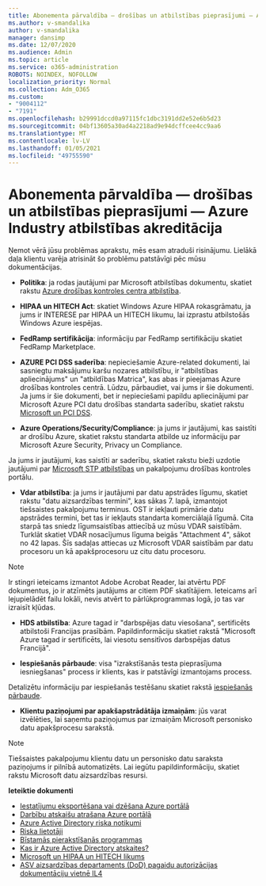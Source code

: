 ```yaml
---
title: Abonementa pārvaldība — drošības un atbilstības pieprasījumi — Azure Industry atbilstības akreditācija
ms.author: v-smandalika
author: v-smandalika
manager: dansimp
ms.date: 12/07/2020
ms.audience: Admin
ms.topic: article
ms.service: o365-administration
ROBOTS: NOINDEX, NOFOLLOW
localization_priority: Normal
ms.collection: Adm_O365
ms.custom:
- "9004112"
- "7191"
ms.openlocfilehash: b29991dccd0a97115fc1dbc3191dd2e52e6b5d23
ms.sourcegitcommit: 04bf13605a30ad4a2218ad9e94dcffcee4cc9aa6
ms.translationtype: MT
ms.contentlocale: lv-LV
ms.lasthandoff: 01/05/2021
ms.locfileid: "49755590"
---
```

# <a name="subscription-management---security-and-compliance-requests---azure-industry-compliance-accreditation"></a>Abonementa pārvaldība — drošības un atbilstības pieprasījumi — Azure Industry atbilstības akreditācija

Ņemot vērā jūsu problēmas aprakstu, mēs esam atraduši risinājumu. Lielākā daļa klientu varēja atrisināt šo problēmu patstāvīgi pēc mūsu dokumentācijas.

- **Politika**: ja rodas jautājumi par Microsoft atbilstības dokumentu, skatiet rakstu [Azure drošības kontroles centra atbilstība](https://docs.microsoft.com/compliance/regulatory/offering-SOC).

- **HIPAA un HITECH Act**: skatiet Windows Azure HIPAA rokasgrāmatu, ja jums ir INTERESE par HIPAA un HITECH likumu, lai izprastu atbilstošās Windows Azure iespējas.

- **FedRamp sertifikācija**: informāciju par FedRamp sertifikāciju skatiet FedRamp Marketplace.

- **AZURE PCI DSS saderība**: nepieciešamie Azure-related dokumenti, lai sasniegtu maksājumu karšu nozares atbilstību, ir "atbilstības apliecinājums" un "atbildības Matrica", kas abas ir pieejamas Azure drošības kontroles centrā. Lūdzu, pārbaudiet, vai jums ir šie dokumenti. Ja jums ir šie dokumenti, bet ir nepieciešami papildu apliecinājumi par Microsoft Azure PCI datu drošības standarta saderību, skatiet rakstu [Microsoft un PCI DSS](https://docs.microsoft.com/compliance/regulatory/offering-PCI-DSS).

- **Azure Operations/Security/Compliance**: ja jums ir jautājumi, kas saistīti ar drošību Azure, skatiet rakstu standarta atbilde uz informāciju par Microsoft Azure Security, Privacy un Compliance.

Ja jums ir jautājumi, kas saistīti ar saderību, skatiet rakstu bieži uzdotie jautājumi par [Microsoft STP atbilstības](https://www.microsoft.com/trust-center/compliance/compliance-overview) un pakalpojumu drošības kontroles portālu.

- **Vdar atbilstība**: ja jums ir jautājumi par datu apstrādes līgumu, skatiet rakstu "datu aizsardzības termini", kas sākas 7. lapā, izmantojot tiešsaistes pakalpojumu terminus. OST ir iekļauti primārie datu apstrādes termini, bet tas ir iekļauts standarta komerciālajā līgumā. Cita starpā tas sniedz līgumsaistības attiecībā uz mūsu VDAR saistībām. Turklāt skatiet VDAR nosacījumus līguma beigās "Attachment 4", sākot no 42 lapas. Šīs sadaļas attiecas uz Microsoft VDAR saistībām par datu procesoru un kā apakšprocesoru uz citu datu procesoru.

> [!NOTE]
> Ir stingri ieteicams izmantot Adobe Acrobat Reader, lai atvērtu PDF dokumentus, jo ir atzīmēts jautājums ar citiem PDF skatītājiem. Ieteicams arī lejupielādēt failu lokāli, nevis atvērt to pārlūkprogrammas logā, jo tas var izraisīt kļūdas.

- **HDS atbilstība**: Azure tagad ir "darbspējas datu viesošana", sertificēts atbilstoši Francijas prasībām. Papildinformāciju skatiet rakstā "Microsoft Azure tagad ir sertificēts, lai viesotu sensitīvos darbspējas datus Francijā".

- **Iespiešanās pārbaude**: visa "izrakstīšanās testa pieprasījuma iesniegšanas" process ir klients, kas ir patstāvīgi izmantojams process.

Detalizētu informāciju par iespiešanās testēšanu skatiet rakstā [iespiešanās pārbaude](https://docs.microsoft.com/azure/security/fundamentals/pen-testing).

- **Klientu paziņojumi par apakšapstrādātāja izmaiņām**: jūs varat izvēlēties, lai saņemtu paziņojumus par izmaiņām Microsoft personisko datu apakšprocesu sarakstā.

> [!NOTE]
> Tiešsaistes pakalpojumu klientu datu un personisko datu saraksta paziņojums ir pilnībā automatizēts. Lai iegūtu papildinformāciju, skatiet rakstu Microsoft datu aizsardzības resursi.

**Ieteiktie dokumenti**

- [Iestatījumu eksportēšana vai dzēšana Azure portālā](https://docs.microsoft.com/azure/azure-portal/set-preferences)
- [Darbību atskaišu atrašana Azure portālā](https://docs.microsoft.com/azure/active-directory/reports-monitoring/howto-find-activity-reports)
- [Azure Active Directory riska notikumi](https://docs.microsoft.com/azure/active-directory/identity-protection/overview-identity-protection)
- [Riska lietotāji](https://docs.microsoft.com/azure/active-directory/identity-protection/overview-identity-protection)
- [Bīstamās pierakstīšanās programmas](https://docs.microsoft.com/azure/active-directory/identity-protection/overview-identity-protection)
- [Kas ir Azure Active Directory atskaites?](https://docs.microsoft.com/azure/active-directory/reports-monitoring/overview-reports)
- [Microsoft un HIPAA un HITECH likums](https://docs.microsoft.com/compliance/regulatory/offering-hipaa-hitech)
- [ASV aizsardzības departaments (DoD) pagaidu autorizācijas dokumentāciju vietnē IL4](https://docs.microsoft.com/compliance/regulatory/offering-DoD-DISA-L2-L4-L5)













